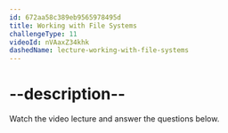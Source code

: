 ```yaml
---
id: 672aa58c389eb9565978495d
title: Working with File Systems
challengeType: 11
videoId: nVAaxZ34khk
dashedName: lecture-working-with-file-systems
---
```


# --description--

Watch the video lecture and answer the questions below.


